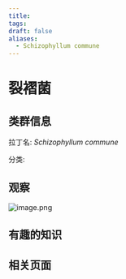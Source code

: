 ```yaml
---
title: 
tags: 
draft: false
aliases:
  - Schizophyllum commune
---
```

# 裂褶菌

## 类群信息

拉丁名: *Schizophyllum commune*

分类:

## 观察

![image.png](https://gotcha-picgo-bed.oss-cn-beijing.aliyuncs.com/20231230213728.png)

## 有趣的知识

## 相关页面


